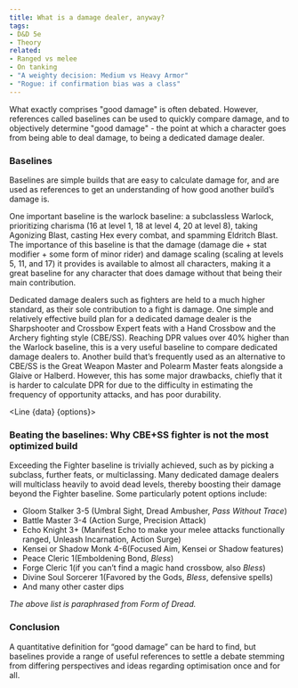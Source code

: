 ```yaml
---
title: What is a damage dealer, anyway?
tags:
- D&D 5e
- Theory
related:
- Ranged vs melee
- On tanking
- "A weighty decision: Medium vs Heavy Armor"
- "Rogue: if confirmation bias was a class"
---
```


<script>
    import { Line } from 'svelte-chartjs';
    import { data, options } from '$lib/data/baselines.js';
    import {
    Chart as ChartJS,
    Title,
    Tooltip,
    Legend,
    LineElement,
    LinearScale,
    PointElement,
    CategoryScale,
  } from 'chart.js';

  ChartJS.register(
    Title,
    Tooltip,
    Legend,
    LineElement,
    LinearScale,
    PointElement,
    CategoryScale
  );
</script>

What exactly comprises "good damage" is often debated. However, references called baselines can be used to quickly compare damage, and to objectively determine "good damage" - the point at which a character goes from being able to deal damage, to being a dedicated damage dealer.

### Baselines
Baselines are simple builds that are easy to calculate damage for, and are used as references to get an understanding of how good another build’s damage is. 

One important baseline is the warlock baseline: a subclassless Warlock, prioritizing charisma (16 at level 1, 18 at level 4, 20 at level 8), taking Agonizing Blast, casting Hex every combat, and spamming Eldritch Blast. The importance of this baseline is that the damage (damage die + stat modifier + some form of minor rider) and damage scaling (scaling at levels 5, 11, and 17) it provides is available to almost all characters, making it a great baseline for any character that does damage without that being their main contribution.

Dedicated damage dealers such as fighters are held to a much higher standard, as their sole contribution to a fight is damage. One simple and relatively effective build plan for a dedicated damage dealer is the Sharpshooter and Crossbow Expert feats with a Hand Crossbow and the Archery fighting style (CBE/SS). Reaching DPR values over 40% higher than the Warlock baseline, this is a very useful baseline to compare dedicated damage dealers to. Another build that’s frequently used as an alternative to CBE/SS is the Great Weapon Master and Polearm Master feats alongside a Glaive or Halberd. However, this has some major drawbacks, chiefly that it is harder to calculate DPR for due to the difficulty in estimating the frequency of opportunity attacks, and has poor durability.

<Line {data} {options}></Line>

### Beating the baselines: Why CBE+SS fighter is not the most optimized build
Exceeding the Fighter baseline is trivially achieved, such as by picking a subclass, further feats, or multiclassing. Many dedicated damage dealers will multiclass heavily to avoid dead levels, thereby boosting their damage beyond the Fighter baseline. Some particularly potent options include:
- Gloom Stalker 3-5 (Umbral Sight, Dread Ambusher, *Pass Without Trace*)
- Battle Master 3-4 (Action Surge, Precision Attack)
- Echo Knight 3+ (Manifest Echo to make your melee attacks functionally ranged, Unleash Incarnation, Action Surge)
- Kensei or Shadow Monk 4-6(Focused Aim, Kensei or Shadow features)
- Peace Cleric 1(Emboldening Bond, *Bless*)
- Forge Cleric 1(if you can’t find a magic hand crossbow, also *Bless*)
- Divine Soul Sorcerer 1(Favored by the Gods, *Bless*, defensive spells)
- And many other caster dips


*The above list is paraphrased from Form of Dread.*

### Conclusion
A quantitative definition for “good damage” can be hard to find, but baselines provide a range of useful references to settle a debate stemming from differing perspectives and ideas regarding optimisation once and for all.
